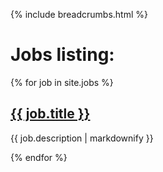 {% include breadcrumbs.html %}
<h1>Jobs listing:</h1>
<div  class="uk-margin uk-card uk-card-default uk-card-body">
{% for job in site.jobs %}
  <h2>
    <a href="/jobs/{{ job.url }}">
      {{ job.title }}
    </a>
  </h2>
  <p>{{ job.description | markdownify }}</p>
{% endfor %}
</div>